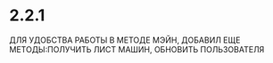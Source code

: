 # 2.2.1
ДЛЯ УДОБСТВА РАБОТЫ В МЕТОДЕ МЭЙН, ДОБАВИЛ ЕЩЕ МЕТОДЫ:ПОЛУЧИТЬ ЛИСТ МАШИН, ОБНОВИТЬ ПОЛЬЗОВАТЕЛЯ

